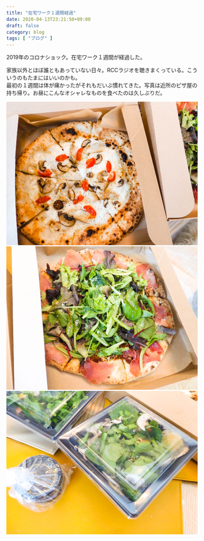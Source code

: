 ```yaml
---
title: "在宅ワーク１週間経過"
date: 2020-04-13T23:21:50+09:00
draft: false
category: blog
tags: [ "ブログ" ]
---
```

2019年のコロナショック。在宅ワーク１週間が経過した。  

<!--more-->
家族以外とほぼ誰ともあっていない日々。RCCラジオを聴きまくっている。こういうのもたまにはいいのかも。  
最初の１週間は体が痛かったがそれもだいぶ慣れてきた。写真は近所のピザ屋の持ち帰り。お昼にこんなオシャレなものを食べたのは久しぶりだ。  

![1](img/1-1.jpg)
![2](img/1-2.jpg)
![3](img/1-3.jpg)

